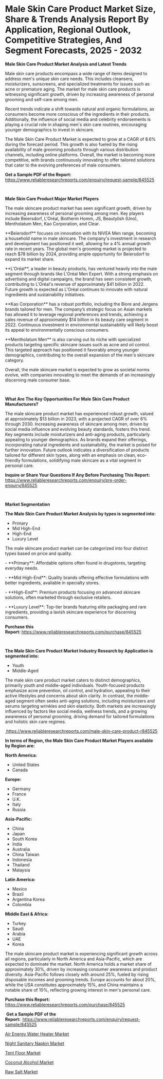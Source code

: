 <p><h1>Male Skin Care Product Market Size, Share & Trends Analysis Report By Application, Regional Outlook, Competitive Strategies, And Segment Forecasts, 2025 - 2032</h1></p><p><strong>Male Skin Care Product Market Analysis and Latest Trends</strong></p>
<p><p>Male skin care products encompass a wide range of items designed to address men's unique skin care needs. This includes cleansers, moisturizers, sunscreens, and specialized treatments for issues such as acne or premature aging. The market for male skin care products is witnessing significant growth, driven by increasing awareness of personal grooming and self-care among men. </p><p>Recent trends indicate a shift towards natural and organic formulations, as consumers become more conscious of the ingredients in their products. Additionally, the influence of social media and celebrity endorsements is playing a crucial role in shaping men's skin care routines, encouraging younger demographics to invest in skincare. </p><p>The Male Skin Care Product Market is expected to grow at a CAGR of 8.6% during the forecast period. This growth is also fueled by the rising availability of male grooming products through various distribution channels, including online platforms. Overall, the market is becoming more competitive, with brands continuously innovating to offer tailored solutions that cater to the evolving preferences of male consumers.</p></p>
<p><strong>Get a Sample PDF of the Report:&nbsp;</strong> <a href="https://www.reliableresearchreports.com/enquiry/request-sample/845525?utm_campaign=31&utm_medium=2&utm_source=Github&utm_content=ia&utm_term=06022025&utm_id=male-skin-care-product">https://www.reliableresearchreports.com/enquiry/request-sample/845525</a></p>
<p>&nbsp;</p>
<p><strong>Male Skin Care Product Major Market Players</strong></p>
<p><p>The male skincare product market has seen significant growth, driven by increasing awareness of personal grooming among men. Key players include Beiersdorf, L'Oréal, Biotherm Homm, JS, Beautylish (Uno), Mentholatum Men, Kao Corporation, and Clear.</p><p>**Beiersdorf** focuses on innovation with its NIVEA Men range, becoming a household name in male skincare. The company's investment in research and development has positioned it well, allowing for a 4% annual growth rate in recent years. The global men's grooming market is projected to reach $78 billion by 2024, providing ample opportunity for Beiersdorf to expand its market share.</p><p>**L'Oréal**, a leader in beauty products, has ventured heavily into the male segment through brands like L'Oréal Men Expert. With a strong emphasis on advertising and digital campaigns, the brand has seen consistent growth, contributing to L'Oréal's revenue of approximately $41 billion in 2022. Future growth is expected as L'Oréal continues to innovate with natural ingredients and sustainability initiatives.</p><p>**Kao Corporation** has a robust portfolio, including the Biore and Jergens brands tailored for men. The company’s strategic focus on Asian markets has allowed it to leverage regional preferences and trends, achieving a sales revenue of approximately $14 billion in its beauty care segment in 2022. Continuous investment in environmental sustainability will likely boost its appeal to environmentally conscious consumers.</p><p>**Mentholatum Men** is also carving out its niche with specialized products targeting specific skincare issues such as acne and oil control. This targeted approach has positioned it favorably among younger demographics, contributing to the overall expansion of the men's skincare category.</p><p>Overall, the male skincare market is expected to grow as societal norms evolve, with companies innovating to meet the demands of an increasingly discerning male consumer base.</p></p>
<p>&nbsp;</p>
<p><strong>What Are The Key Opportunities For Male Skin Care Product Manufacturers?</strong></p>
<p><p>The male skincare product market has experienced robust growth, valued at approximately $13 billion in 2023, with a projected CAGR of over 6% through 2030. Increasing awareness of skincare among men, driven by social media influence and evolving beauty standards, fosters this trend. Key segments include moisturizers and anti-aging products, particularly appealing to younger demographics. As brands expand their offerings, incorporating natural ingredients and sustainability, the market is poised for further innovation. Future outlook indicates a diversification of products tailored for different skin types, along with an emphasis on clean, eco-friendly formulations, solidifying male skincare as a vital segment in personal care.</p></p>
<p><strong>Inquire or Share Your Questions If Any Before Purchasing This Report:</strong> <a href="https://www.reliableresearchreports.com/enquiry/pre-order-enquiry/845525?utm_campaign=31&utm_medium=2&utm_source=Github&utm_content=ia&utm_term=06022025&utm_id=male-skin-care-product">https://www.reliableresearchreports.com/enquiry/pre-order-enquiry/845525</a></p>
<p>&nbsp;</p>
<p><strong>Market Segmentation</strong></p>
<p><strong>The Male Skin Care Product Market Analysis by types is segmented into:</strong></p>
<p><ul><li>Primary</li><li>Mid High-End</li><li>High-End</li><li>Luxury Level</li></ul></p>
<p><p>The male skincare product market can be categorized into four distinct types based on price and quality. </p><p>- **Primary**: Affordable options often found in drugstores, targeting everyday needs.</p><p>- **Mid High-End**: Quality brands offering effective formulations with better ingredients, available in specialty stores. </p><p>- **High-End**: Premium products focusing on advanced skincare solutions, often marketed through exclusive retailers. </p><p>- **Luxury Level**: Top-tier brands featuring elite packaging and rare ingredients, providing a lavish skincare experience for discerning consumers.</p></p>
<p><strong>Purchase this Report:&nbsp;</strong><a href="https://www.reliableresearchreports.com/purchase/845525?utm_campaign=31&utm_medium=2&utm_source=Github&utm_content=ia&utm_term=06022025&utm_id=male-skin-care-product">https://www.reliableresearchreports.com/purchase/845525</a></p>
<p>&nbsp;</p>
<p><strong>The Male Skin Care Product Market Industry Research by Application is segmented into:</strong></p>
<p><ul><li>Youth</li><li>Middle-Aged</li></ul></p>
<p><p>The male skin care product market caters to distinct demographics, primarily youth and middle-aged individuals. Youth-focused products emphasize acne prevention, oil control, and hydration, appealing to their active lifestyles and concerns about skin clarity. In contrast, the middle-aged segment often seeks anti-aging solutions, including moisturizers and serums targeting wrinkles and skin elasticity. Both markets are increasingly influenced by factors like social media, wellness trends, and a growing awareness of personal grooming, driving demand for tailored formulations and holistic skin care regimes.</p></p>
<p><a href="https://www.reliableresearchreports.com/male-skin-care-product-r845525?utm_campaign=31&utm_medium=2&utm_source=Github&utm_content=ia&utm_term=06022025&utm_id=male-skin-care-product">&nbsp;https://www.reliableresearchreports.com/male-skin-care-product-r845525</a></p>
<p><strong>In terms of Region, the Male Skin Care Product Market Players available by Region are:</strong></p>
<p>
    <p> <strong> North America: </strong>
        <ul>
            <li>United States</li>
            <li>Canada</li>
        </ul>
        </p> 
    <p> <strong> Europe: </strong>
        <ul>
            <li>Germany</li>
            <li>France</li>
            <li>U.K.</li>
            <li>Italy</li>
            <li>Russia</li>
        </ul>
        </p> 
    <p> <strong> Asia-Pacific: </strong>
        <ul>
            <li>China</li>
            <li>Japan</li>
            <li>South Korea</li>
            <li>India</li>
            <li>Australia</li>
            <li>China Taiwan</li>
            <li>Indonesia</li>
            <li>Thailand</li>
            <li>Malaysia</li>
        </ul>
        </p> 
    <p> <strong> Latin America: </strong>
        <ul>
            <li>Mexico</li>
            <li>Brazil</li>
            <li>Argentina Korea</li>
            <li>Colombia</li>
        </ul>
        </p> 
    <p> <strong> Middle East & Africa: </strong>
        <ul>
            <li>Turkey</li>
            <li>Saudi</li>
            <li>Arabia</li>
            <li>UAE</li>
            <li>Korea</li>
        </ul>
    </p>
    </p>
<p><p>The male skincare product market is experiencing significant growth across all regions, particularly in North America and Asia-Pacific, which are expected to dominate the market. North America holds a market share of approximately 30%, driven by increasing consumer awareness and product diversity. Asia-Pacific follows closely with around 25%, fueled by rising disposable incomes and grooming trends. Europe accounts for about 20%, while the USA constitutes approximately 15%, and China maintains a notable share of 10%, reflecting growing interest in men's personal care.</p></p>
<p><strong>Purchase this Report: </strong><a href="https://www.reliableresearchreports.com/purchase/845525?utm_campaign=31&utm_medium=2&utm_source=Github&utm_content=ia&utm_term=06022025&utm_id=male-skin-care-product">https://www.reliableresearchreports.com/purchase/845525</a></p>
<p>&nbsp;<strong>Get a Sample PDF of the Report:&nbsp;&nbsp;</strong><a href="https://www.reliableresearchreports.com/enquiry/request-sample/845525?utm_campaign=31&utm_medium=2&utm_source=Github&utm_content=ia&utm_term=06022025&utm_id=male-skin-care-product">https://www.reliableresearchreports.com/enquiry/request-sample/845525</a></p>
<p><strong></strong></p>
<p><p><a href="https://github.com/viipposahko25/Market-Research-Report-List-1/blob/main/air-energy-water-heater-market.md?utm_campaign=31&utm_medium=2&utm_source=Github&utm_content=ia&utm_term=06022025&utm_id=male-skin-care-product">Air Energy Water Heater Market</a></p><p><a href="https://github.com/howdlecirone/Market-Research-Report-List-1/blob/main/night-sanitary-napkin-market.md?utm_campaign=31&utm_medium=2&utm_source=Github&utm_content=ia&utm_term=06022025&utm_id=male-skin-care-product">Night Sanitary Napkin Market</a></p><p><a href="https://github.com/crooneinis80/Market-Research-Report-List-1/blob/main/tent-floor-market.md?utm_campaign=31&utm_medium=2&utm_source=Github&utm_content=ia&utm_term=06022025&utm_id=male-skin-care-product">Tent Floor Market</a></p><p><a href="https://github.com/zupankocka/Market-Research-Report-List-1/blob/main/coconut-alcohol-market.md?utm_campaign=31&utm_medium=2&utm_source=Github&utm_content=ia&utm_term=06022025&utm_id=male-skin-care-product">Coconut Alcohol Market</a></p><p><a href="https://github.com/vioarapoyil/Market-Research-Report-List-1/blob/main/raw-salt-market.md?utm_campaign=31&utm_medium=2&utm_source=Github&utm_content=ia&utm_term=06022025&utm_id=male-skin-care-product">Raw Salt Market</a></p></p>